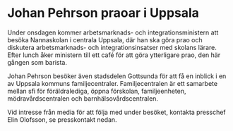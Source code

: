# Johan Pehrson praoar i Uppsala

Under onsdagen kommer arbetsmarknads- och integrationsministern att besöka Nannaskolan i centrala Uppsala, där han ska göra prao och diskutera arbetsmarknads- och integrationsinsatser med skolans lärare. Efter lunch åker ministern till ett café för att göra ytterligare prao, den här gången som barista.

Johan Pehrson besöker även stadsdelen Gottsunda för att få en inblick i en av Uppsala kommuns familjecentraler. Familjecentralen är ett samarbete mellan sfi för föräldralediga, öppna förskolan, familjeenheten, mödravårdscentralen och barnhälsovårdscentralen.

Vid intresse från media för att följa med under besöket, kontakta presschef Elin Olofsson, se presskontakt nedan.
